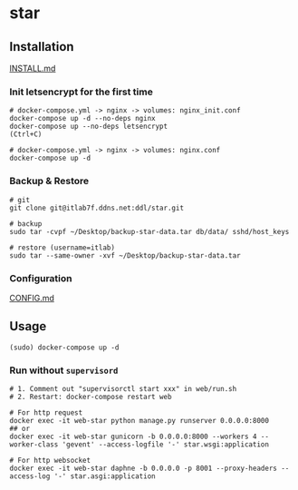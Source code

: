 # star

## Installation
[INSTALL.md](/doc/INSTALL.md)

### Init letsencrypt for the first time
```
# docker-compose.yml -> nginx -> volumes: nginx_init.conf
docker-compose up -d --no-deps nginx
docker-compose up --no-deps letsencrypt
(Ctrl+C)

# docker-compose.yml -> nginx -> volumes: nginx.conf
docker-compose up -d
```

### Backup & Restore
```
# git
git clone git@itlab7f.ddns.net:ddl/star.git

# backup
sudo tar -cvpf ~/Desktop/backup-star-data.tar db/data/ sshd/host_keys

# restore (username=itlab)
sudo tar --same-owner -xvf ~/Desktop/backup-star-data.tar
```

### Configuration
[CONFIG.md](/doc/CONFIG.md)

## Usage
`(sudo) docker-compose up -d`

### Run without `supervisord`
```
# 1. Comment out "supervisorctl start xxx" in web/run.sh
# 2. Restart: docker-compose restart web

# For http request
docker exec -it web-star python manage.py runserver 0.0.0.0:8000
## or
docker exec -it web-star gunicorn -b 0.0.0.0:8000 --workers 4 --worker-class 'gevent' --access-logfile '-' star.wsgi:application

# For http websocket
docker exec -it web-star daphne -b 0.0.0.0 -p 8001 --proxy-headers --access-log '-' star.asgi:application
```